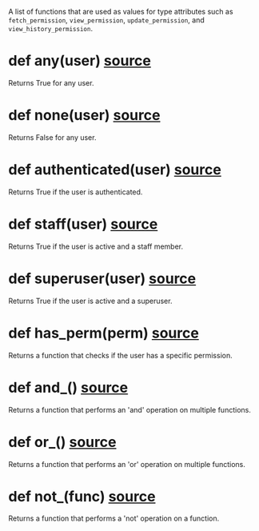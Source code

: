 A list of functions that are used as values for type attributes such as `fetch_permission`, `view_permission`, `update_permission`, and `view_history_permission`.

# def any(user) [source](https://github.com/occipital/django-content-settings/blob/master/content_settings/permissions.py#L6)

Returns True for any user.

# def none(user) [source](https://github.com/occipital/django-content-settings/blob/master/content_settings/permissions.py#L13)

Returns False for any user.

# def authenticated(user) [source](https://github.com/occipital/django-content-settings/blob/master/content_settings/permissions.py#L20)

Returns True if the user is authenticated.

# def staff(user) [source](https://github.com/occipital/django-content-settings/blob/master/content_settings/permissions.py#L27)

Returns True if the user is active and a staff member.

# def superuser(user) [source](https://github.com/occipital/django-content-settings/blob/master/content_settings/permissions.py#L34)

Returns True if the user is active and a superuser.

# def has_perm(perm) [source](https://github.com/occipital/django-content-settings/blob/master/content_settings/permissions.py#L41)

Returns a function that checks if the user has a specific permission.

# def and_() [source](https://github.com/occipital/django-content-settings/blob/master/content_settings/permissions.py#L52)

Returns a function that performs an 'and' operation on multiple functions.

# def or_() [source](https://github.com/occipital/django-content-settings/blob/master/content_settings/permissions.py#L63)

Returns a function that performs an 'or' operation on multiple functions.

# def not_(func) [source](https://github.com/occipital/django-content-settings/blob/master/content_settings/permissions.py#L74)

Returns a function that performs a 'not' operation on a function.